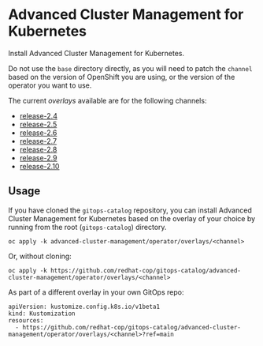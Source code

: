 # Advanced Cluster Management for Kubernetes

Install Advanced Cluster Management for Kubernetes.

Do not use the `base` directory directly, as you will need to patch the `channel` based on the version of OpenShift you are using, or the version of the operator you want to use.

The current *overlays* available are for the following channels:

* [release-2.4](operator/overlays/release-2.4)
* [release-2.5](operator/overlays/release-2.5)
* [release-2.6](operator/overlays/release-2.6)
* [release-2.7](operator/overlays/release-2.7)
* [release-2.8](operator/overlays/release-2.8)
* [release-2.9](operator/overlays/release-2.9)
* [release-2.10](operator/overlays/release-2.10)

## Usage

If you have cloned the `gitops-catalog` repository, you can install Advanced Cluster Management for Kubernetes based on the overlay of your choice by running from the root (`gitops-catalog`) directory.

```
oc apply -k advanced-cluster-management/operator/overlays/<channel>
```

Or, without cloning:

```
oc apply -k https://github.com/redhat-cop/gitops-catalog/advanced-cluster-management/operator/overlays/<channel>
```

As part of a different overlay in your own GitOps repo:

```
apiVersion: kustomize.config.k8s.io/v1beta1
kind: Kustomization
resources:
  - https://github.com/redhat-cop/gitops-catalog/advanced-cluster-management/operator/overlays/<channel>?ref=main
```
